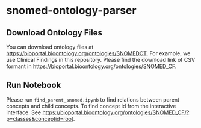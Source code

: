 # snomed-ontology-parser

## Download Ontology Files
You can download ontology files at https://bioportal.bioontology.org/ontologies/SNOMEDCT.
For example, we use Clinical Findings in this repository. 
Please find the download link of CSV formant in https://bioportal.bioontology.org/ontologies/SNOMED_CF.

## Run Notebook
Please run `find_parent_snomed.ipynb` to find relations between parent concepts and child concepts.
To find concept id from the interactive interface. See https://bioportal.bioontology.org/ontologies/SNOMED_CF/?p=classes&conceptid=root.